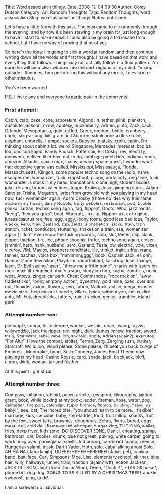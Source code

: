 Title: Word association thingy.
Date: 2008-12-04 09:30
Author: Corey Dutson
Category: Art, Random Thoughts
Tags: Random Thoughts, word association
Slug: word-association-thingy
Status: published

Let's have a little fun with this post. The idea came to me randomly
through the evening, and by now it's been stewing in my brain for just
long enough to have it start to make sense. I could also be going a tad
insane from school, but I have no way of proving that as of yet.

So here's the idea: I'm going to pick a word at random, and then
continue writing down all the words and first thoughts I have based on
that word and everything that follows. Things may not actually follow in
a fluid pattern. I'm sure this will be a clear window into the dark
regions of my mind. To stop outside influences, I am performing this
without any music, Television or other stimulus.

You've been warned.

P.S. I invite any and everyone to participate in the comments!

<!--more-->

### First attempt:

Cabin, crab, cake, cone, arboretum, Algonquin, tether, plink, plankton,
absolute, jackson, mrow, appleby, huckleberry, Adrien, pinto, Zack,
cack, Orlando, Mesopotamia, gold, gilded, Greek, merium, bottle,
cranberry, choir,  sing-a-long, lois gram and Sharron, skiminarink a
dink e dink, elephant, umbrella, trumpet sounds, Babylon, platsky,
groin, cabin, I'm thinking about cabin a lot. weird, Singapore,
Mercedes, merecat, boo ba loo, coo coo kajoo, Randy Pausch, Patterson,
Bill Cosby, rev, electrify, meowmix, deliver, litter box, cat, to do,
cabbage patch kids, Indiana Jones, amazon, Atlantis, sam n max, Lucas,
x-wing, space quest, I wonder what that detective game was called,
Mississippi, Mississauga, Florida, Massachusetts, Klingon, some popular
techno song on the radio; name escapes me, womanizer, fuck, crapshoot,
puppy, portapotty, ring tone, fuck womanizer is stuck in my head,
foundations, clone high, student bodies, joke, driving, broom,
valentines, toupe, Kraken, Jesus jumping sticks, Adam Sandler, Trisha,
Megatron, lyrics from grow old with you playing in my head now, fuck
womanizer again, Adam Crosby (i have no idea why this name sticks in my
head), Barny Rubble, fruity pebbles, restaurant, pod, bubble plinko,
Tarzan, techno song again, tag, flippant, Doctor Who, jazz hands,
"keeg", "hey you guys", boat, Warcraft, jinx, jip, Nippon, ax, ax to
grind, jurassicsaurus rex, free, egg, eggy, loony toons, good idea bad
idea, Taylor, wacky, Peru, New Zealand, zap, Zelda, alphabetical, jacks,
train, train station, ticket, conductor, stuttering, snakes on a train,
ese, womanizer again ( I don't even know the fucking words), slob, slut,
teeter, clip, clank, zipper, traction, tire, ice, phone phoenix,
trailer, techno song again, closer, jammin', hero, hank, husband, zero,
Garland, Tesla, ow, electric, vote, vixen, viceroy, VIM, Maylox,
shoppers candidate, tile, trinket, train, ziffer, crane, tanner,
trachea, voice box, "mmmnnngggg", book, Captain Jack, eh ohh, Dance
Dance Revolution, Playdium, round-about, ka-ching, loser lounge, laser,
Dr. Evil saying "laser", "throw me a frikin bone", sharks with lasers on
their head, ill-tempered. that's a start, cindy loo hoo, kazba, zombies,
neck, west, Atreyu, zinger, car park, Cheat Commandos, "rock rock on",
"aww fiddlesticks", "pony on pony action", dysentery, gold mine, oxen,
over and out, flounder, axiom, flowers, zero, taboo, Matlock, action,
mega monster movie store, help me out i need it, killers, lyrics,
without you, callus, dire ants, Mt. Fuji, dreadlocks, tatters, train,
traction, genius, trambler, island perk.

### Attempt number two:

pineapple, conga, testosterone, wanker, weenis, dean, twang, tazzer,
willywoddle, jack the ripper, red, night, dark, James,imbew, traction,
sword, train, Star Wars, rebel, rebellion, android, apple, Adrien
(again?), executor, "For Aiur", I love the combat, arbiter, Terran,
Zerg, Zergling rush, bunker, Starcraft, Wo lo loo, Wood please, Stone
please, I'll beat you back to Age of Empires I, Moonraker, bond, Sean
Connery, James Bond Theme now playing in my head, Casino Royale, card,
spade, jack, blackjack, bluff, citron, drink, woman, tar and feather.

At this point I got stuck.

### Attempt number three:

Compass, initiation, tabloid, paper, article, newsprint, lithography,
tainted, grant, book, while looking at my book: ladder, fireman, hose,
water, dog, dalmatian, fire pole, calendar, stupid firemen, flames,
building, "save my baby!", tree, cat, The Incredibles, "you should learn
to be more... flexible" marriage, kids, ice cube, baby, step-ladder,
food, fruit rollup, snacks, fruit by the foot, sweet tarts, brownies,
doughnuts, Zehrs, flours, bread, eggs, meat, deli, cold deli,
flame-grilled whopper, burger king, THE KING, wallet, fries, deep fryer,
kids zone, DC: DISCOVER ZONE, Daniel, cheating, stamp, bathroom, car,
Doolies, drunk, blue not green, puking, white carpet, going to work hung
over, parmigiana, smells, kid puking, cardboard scoop, cheese, Hungarian
salami, mask, Darth Vader, Hoth, solo, Jaba talking about Solo, AH HA HA
(Jaba laugh), UUEEEEHEHEHHEHEHEH (Jabas pet), cantina band, butt-face,
Carl, Simpsons, Moe, Lisa, elementary school, skinner, blue hair, willy,
hallways, tunnel, train, traction (again? wtf), Action Jackson, JACK
DUTSON, Jack (from Doctor Who), Owen, "Doctor!", \*TARDIS noise\*, phone
bill, ring ring, GOING TO BE KILLED BY A CHRISTMAS TREE!, Jackie,
vwooosh, ping, ta da!

I am a screwed up individual.
